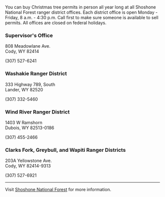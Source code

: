 You can buy Christmas tree permits in person all year long at all Shoshone National Forest ranger district offices. Each district office is open Monday - Friday, 8 a.m. - 4:30 p.m. Call first to make sure someone is available to sell permits. All offices are closed on federal holidays.

### Supervisor's Office
808 Meadowlane Ave.  
Cody, WY 82414

(307) 527-6241

### Washakie Ranger District
333 Highway 789, South  
Lander, WY 82520

(307) 332-5460

### Wind River Ranger District
1403 W Ramshorn  
Dubois, WY 82513-0186

(307) 455-2466

### Clarks Fork, Greybull, and Wapiti Ranger Districts
203A Yellowstone Ave.   
Cody, WY 82414-9313

(307) 527-6921

***

Visit [Shoshone National Forest](https://www.fs.usda.gov/main/shoshone) for more information.
